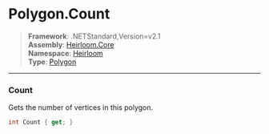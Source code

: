 # Polygon.Count

> **Framework**: .NETStandard,Version=v2.1  
> **Assembly**: [Heirloom.Core][0]  
> **Namespace**: [Heirloom][0]  
> **Type**: [Polygon][1]  

--------------------------------------------------------------------------------

### Count

Gets the number of vertices in this polygon.

```cs
int Count { get; }
```

[0]: ..\Heirloom.Core.md
[1]: Heirloom.Polygon.md
